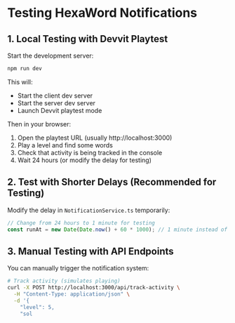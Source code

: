 # Testing HexaWord Notifications

## 1. Local Testing with Devvit Playtest

Start the development server:
```bash
npm run dev
```

This will:
- Start the client dev server
- Start the server dev server  
- Launch Devvit playtest mode

Then in your browser:
1. Open the playtest URL (usually http://localhost:3000)
2. Play a level and find some words
3. Check that activity is being tracked in the console
4. Wait 24 hours (or modify the delay for testing)

## 2. Test with Shorter Delays (Recommended for Testing)

Modify the delay in `NotificationService.ts` temporarily:

```typescript
// Change from 24 hours to 1 minute for testing
const runAt = new Date(Date.now() + 60 * 1000); // 1 minute instead of 24 hours
```

## 3. Manual Testing with API Endpoints

You can manually trigger the notification system:

```bash
# Track activity (simulates playing)
curl -X POST http://localhost:3000/api/track-activity \
  -H "Content-Type: application/json" \
  -d '{
    "level": 5,
    "sol